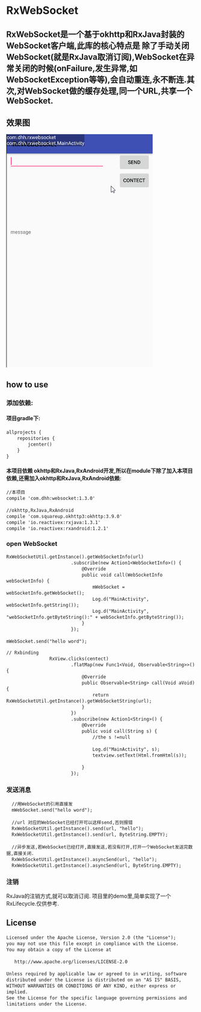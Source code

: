 # RxWebSocket #
## RxWebSocket是一个基于okhttp和RxJava封装的WebSocket客户端,此库的核心特点是  除了手动关闭WebSocket(就是RxJava取消订阅),WebSocket在异常关闭的时候(onFailure,发生异常,如WebSocketException等等),会自动重连,永不断连.其次,对WebSocket做的缓存处理,同一个URL,共享一个WebSocket.
## 效果图 ##
![](image/WebSocket.gif)

## how to use ##

### 添加依赖: ###

#### 项目gradle下: ####
```
allprojects {
    repositories {
        jcenter()
    }
}
```

#### 本项目依赖 okhttp和RxJava,RxAndroid开发,所以在module下除了加入本项目依赖,还需加入okhttp和RxJava,RxAndroid依赖:
```
//本项目
compile 'com.dhh:websocket:1.3.0'

//okhttp,RxJava,RxAndroid
compile 'com.squareup.okhttp3:okhttp:3.9.0'
compile 'io.reactivex:rxjava:1.3.1'
compile 'io.reactivex:rxandroid:1.2.1'
```
### open WebSocket

```
RxWebSocketUtil.getInstance().getWebSocketInfo(url)
                        .subscribe(new Action1<WebSocketInfo>() {
                            @Override
                            public void call(WebSocketInfo webSocketInfo) {
                                mWebSocket = webSocketInfo.getWebSocket();
                                Log.d("MainActivity", webSocketInfo.getString());
                                Log.d("MainActivity", "webSocketInfo.getByteString():" + webSocketInfo.getByteString());
                            }
                        });

mWebSocket.send("hello word");
```
```  
// Rxbinding
                RxView.clicks(centect)
                        .flatMap(new Func1<Void, Observable<String>>() {
                            @Override
                            public Observable<String> call(Void aVoid) {
                                return RxWebSocketUtil.getInstance().getWebSocketString(url);
                            }
                        })
                        .subscribe(new Action1<String>() {
                            @Override
                            public void call(String s) {
                                //the s !=null

                                Log.d("MainActivity", s);
                                textview.setText(Html.fromHtml(s));

                            }
                        });
```
### 发送消息 ###
```
  //用WebSocket的引用直接发
  mWebSocket.send("hello word");

  //url 对应的WebSocket已经打开可以这样send,否则报错
  RxWebSocketUtil.getInstance().send(url, "hello");
  RxWebSocketUtil.getInstance().send(url, ByteString.EMPTY);

  //异步发送,若WebSocket已经打开,直接发送,若没有打开,打开一个WebSocket发送完数据,直接关闭.
  RxWebSocketUtil.getInstance().asyncSend(url, "hello");
  RxWebSocketUtil.getInstance().asyncSend(url, ByteString.EMPTY);
```
### 注销 ###
 RxJava的注销方式,就可以取消订阅. 项目里的demo里,简单实现了一个RxLifecycle.仅供参考.

License
-------

    Licensed under the Apache License, Version 2.0 (the "License");
    you may not use this file except in compliance with the License.
    You may obtain a copy of the License at

       http://www.apache.org/licenses/LICENSE-2.0

    Unless required by applicable law or agreed to in writing, software
    distributed under the License is distributed on an "AS IS" BASIS,
    WITHOUT WARRANTIES OR CONDITIONS OF ANY KIND, either express or implied.
    See the License for the specific language governing permissions and
    limitations under the License.